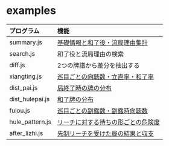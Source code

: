 # examples

| プログラム      | 機能                                                                                   |
|:----------------|:---------------------------------------------------------------------------------------|
| summary.js      | [基礎情報と和了役・流局理由集計](https://blog.kobalab.net/entry/20180113/1515776231)   |
| search.js       | 和了役と流局理由の検索                                                                 |
| diff.js         | 2つの牌譜から差分を抽出する                                                            |
| xiangting.js    | [巡目ごとの向聴数・立直率・和了率](https://blog.kobalab.net/entry/20180118/1516202840) |
| dist_pai.js     | [局終了時の牌の分布](https://blog.kobalab.net/entry/20180119/1516290844)               |
| dist_hulepai.js | [和了牌の分布](https://blog.kobalab.net/entry/20180120/1516417938)                     |
| fulou.js        | [巡目ごとの副露数・副露時向聴数](https://blog.kobalab.net/entry/20180203/1517667551)   |
| hule_pattern.js | [リーチに対する待ちの形ごとの危険度](https://blog.kobalab.net/entry/2021/01/22/204805) |
| after_lizhi.js  | [先制リーチを受けた局の結果と収支](https://blog.kobalab.net/entry/2020/12/21/202933)   |
